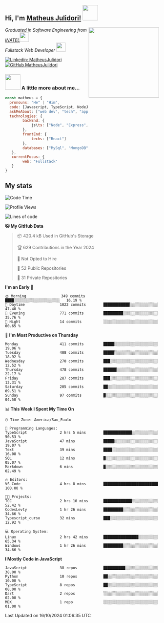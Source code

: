 <h2> Hi, I'm <a href="https://matheusjulidori.github.io" target="_blank">Matheus Julidori!</a> <img src="https://media.giphy.com/media/12oufCB0MyZ1Go/giphy.gif" width="50"></h2>
<img align='right' src="https://media.giphy.com/media/3oKIPnAiaMCws8nOsE/giphy.gif" width="230" height="auto">
<p><em>Graduated in Software Engineering from <a href="http://www.inatel.br" target="_blank">INATEL</a><img src="https://media.giphy.com/media/fYSnHlufseco8Fh93Z/giphy.gif" width="30"></br>
  Fullstack Web Developer <img src="https://media.giphy.com/media/WUlplcMpOCEmTGBtBW/giphy.gif" width="30">
</em></p>

[![Linkedin: MatheusJulidori](https://img.shields.io/badge/-MatheusJulidori-blue?style=flat-square&logo=Linkedin&logoColor=white&link=https://www.linkedin.com/in/MatheusJulidori/)](https://www.linkedin.com/in/MatheusJulidori/)
[![GitHub MatheusJulidori](https://img.shields.io/github/followers/matheusjulidori?label=follow&style=social)](https://github.com/MatheusJulidori)


### <img src="https://media.giphy.com/media/VgCDAzcKvsR6OM0uWg/giphy.gif" width="50"> A little more about me...  

```javascript
const matheus = {
  pronouns: "He" | "Him",
  code: [Javascript, TypeScript, NodeJS, Express, NestJS, React, MySQL, MongoDB, HTML, CSS, Python, Django, PostgreSQL],
  askMeAbout: ["web dev", "tech", "app dev", "games"],
  technologies: {
        backEnd: {
            js\ts: ["Node", "Express", "NestJS"]
        },
        frontEnd: {
            techs: ["React"]
        },
        databases: ["MySql", "MongoDB", "PostgreSQL"],
   },
   currentFocus: {
        web: "Fullstack"
   }
}
```
<h2>My stats</h2>

<!--START_SECTION:waka-->
![Code Time](http://img.shields.io/badge/Code%20Time-676%20hrs%2015%20mins-blue)

![Profile Views](http://img.shields.io/badge/Profile%20Views-0-blue)

![Lines of code](https://img.shields.io/badge/From%20Hello%20World%20I%27ve%20Written-6.8%20million%20lines%20of%20code-blue)

**🐱 My GitHub Data** 

> 📦 420.4 kB Used in GitHub's Storage 
 > 
> 🏆 629 Contributions in the Year 2024
 > 
> 🚫 Not Opted to Hire
 > 
> 📜 52 Public Repositories 
 > 
> 🔑 31 Private Repositories 
 > 
**I'm an Early 🐤** 

```text
🌞 Morning                349 commits         ████░░░░░░░░░░░░░░░░░░░░░   16.19 % 
🌆 Daytime                1022 commits        ████████████░░░░░░░░░░░░░   47.40 % 
🌃 Evening                771 commits         █████████░░░░░░░░░░░░░░░░   35.76 % 
🌙 Night                  14 commits          ░░░░░░░░░░░░░░░░░░░░░░░░░   00.65 % 
```
📅 **I'm Most Productive on Thursday** 

```text
Monday                   411 commits         █████░░░░░░░░░░░░░░░░░░░░   19.06 % 
Tuesday                  408 commits         █████░░░░░░░░░░░░░░░░░░░░   18.92 % 
Wednesday                270 commits         ███░░░░░░░░░░░░░░░░░░░░░░   12.52 % 
Thursday                 478 commits         ██████░░░░░░░░░░░░░░░░░░░   22.17 % 
Friday                   287 commits         ███░░░░░░░░░░░░░░░░░░░░░░   13.31 % 
Saturday                 205 commits         ██░░░░░░░░░░░░░░░░░░░░░░░   09.51 % 
Sunday                   97 commits          █░░░░░░░░░░░░░░░░░░░░░░░░   04.50 % 
```


📊 **This Week I Spent My Time On** 

```text
🕑︎ Time Zone: America/Sao_Paulo

💬 Programming Languages: 
TypeScript               2 hrs 5 mins        █████████████░░░░░░░░░░░░   50.53 % 
JavaScript               47 mins             █████░░░░░░░░░░░░░░░░░░░░   19.07 % 
Text                     39 mins             ████░░░░░░░░░░░░░░░░░░░░░   16.08 % 
SQL                      12 mins             █░░░░░░░░░░░░░░░░░░░░░░░░   05.07 % 
Markdown                 6 mins              █░░░░░░░░░░░░░░░░░░░░░░░░   02.49 % 

🔥 Editors: 
VS Code                  4 hrs 8 mins        █████████████████████████   100.00 % 

🐱‍💻 Projects: 
TCC                      2 hrs 10 mins       █████████████░░░░░░░░░░░░   52.42 % 
CodesLevty               1 hr 26 mins        █████████░░░░░░░░░░░░░░░░   34.66 % 
Typescript_curso         32 mins             ███░░░░░░░░░░░░░░░░░░░░░░   12.92 % 

💻 Operating System: 
Linux                    2 hrs 42 mins       ████████████████░░░░░░░░░   65.34 % 
Windows                  1 hr 26 mins        █████████░░░░░░░░░░░░░░░░   34.66 % 
```

**I Mostly Code in JavaScript** 

```text
JavaScript               38 repos            ██████████░░░░░░░░░░░░░░░   38.00 % 
Python                   10 repos            ██░░░░░░░░░░░░░░░░░░░░░░░   10.00 % 
TypeScript               8 repos             ██░░░░░░░░░░░░░░░░░░░░░░░   08.00 % 
Dart                     2 repos             ░░░░░░░░░░░░░░░░░░░░░░░░░   02.00 % 
MDX                      1 repo              ░░░░░░░░░░░░░░░░░░░░░░░░░   01.00 % 
```




 Last Updated on 16/10/2024 01:06:35 UTC
<!--END_SECTION:waka-->
